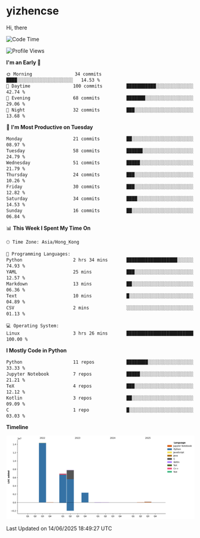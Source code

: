 # yizhencse


Hi, there

<!--START_SECTION:waka-->
![Code Time](http://img.shields.io/badge/Code%20Time-16%20hrs%206%20mins-blue)

![Profile Views](http://img.shields.io/badge/Profile%20Views-76-blue)

**I'm an Early 🐤** 

```text
🌞 Morning                34 commits          ████░░░░░░░░░░░░░░░░░░░░░   14.53 % 
🌆 Daytime                100 commits         ███████████░░░░░░░░░░░░░░   42.74 % 
🌃 Evening                68 commits          ███████░░░░░░░░░░░░░░░░░░   29.06 % 
🌙 Night                  32 commits          ███░░░░░░░░░░░░░░░░░░░░░░   13.68 % 
```
📅 **I'm Most Productive on Tuesday** 

```text
Monday                   21 commits          ██░░░░░░░░░░░░░░░░░░░░░░░   08.97 % 
Tuesday                  58 commits          ██████░░░░░░░░░░░░░░░░░░░   24.79 % 
Wednesday                51 commits          █████░░░░░░░░░░░░░░░░░░░░   21.79 % 
Thursday                 24 commits          ███░░░░░░░░░░░░░░░░░░░░░░   10.26 % 
Friday                   30 commits          ███░░░░░░░░░░░░░░░░░░░░░░   12.82 % 
Saturday                 34 commits          ████░░░░░░░░░░░░░░░░░░░░░   14.53 % 
Sunday                   16 commits          ██░░░░░░░░░░░░░░░░░░░░░░░   06.84 % 
```


📊 **This Week I Spent My Time On** 

```text
🕑︎ Time Zone: Asia/Hong_Kong

💬 Programming Languages: 
Python                   2 hrs 34 mins       ███████████████████░░░░░░   74.93 % 
YAML                     25 mins             ███░░░░░░░░░░░░░░░░░░░░░░   12.57 % 
Markdown                 13 mins             ██░░░░░░░░░░░░░░░░░░░░░░░   06.36 % 
Text                     10 mins             █░░░░░░░░░░░░░░░░░░░░░░░░   04.89 % 
CSV                      2 mins              ░░░░░░░░░░░░░░░░░░░░░░░░░   01.13 % 

💻 Operating System: 
Linux                    3 hrs 26 mins       █████████████████████████   100.00 % 
```

**I Mostly Code in Python** 

```text
Python                   11 repos            ████████░░░░░░░░░░░░░░░░░   33.33 % 
Jupyter Notebook         7 repos             █████░░░░░░░░░░░░░░░░░░░░   21.21 % 
TeX                      4 repos             ███░░░░░░░░░░░░░░░░░░░░░░   12.12 % 
Kotlin                   3 repos             ██░░░░░░░░░░░░░░░░░░░░░░░   09.09 % 
C                        1 repo              █░░░░░░░░░░░░░░░░░░░░░░░░   03.03 % 
```



**Timeline**

![Lines of Code chart](https://raw.githubusercontent.com/yizhencse/yizhencse/main/assets/bar_graph.png)


 Last Updated on 14/06/2025 18:49:27 UTC
<!--END_SECTION:waka-->

